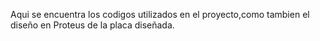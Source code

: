 Aqui se encuentra los codigos utilizados en el proyecto,como tambien el diseño en Proteus de la placa diseñada.
